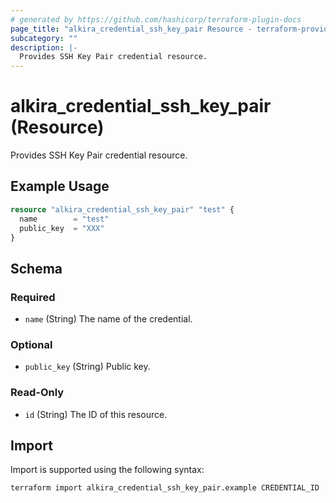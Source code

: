 ```yaml
---
# generated by https://github.com/hashicorp/terraform-plugin-docs
page_title: "alkira_credential_ssh_key_pair Resource - terraform-provider-alkira"
subcategory: ""
description: |-
  Provides SSH Key Pair credential resource.
---
```


# alkira_credential_ssh_key_pair (Resource)

Provides SSH Key Pair credential resource.

## Example Usage

```terraform
resource "alkira_credential_ssh_key_pair" "test" {
  name        = "test"
  public_key  = "XXX"
}
```

<!-- schema generated by tfplugindocs -->
## Schema

### Required

- `name` (String) The name of the credential.

### Optional

- `public_key` (String) Public key.

### Read-Only

- `id` (String) The ID of this resource.

## Import

Import is supported using the following syntax:

```shell
terraform import alkira_credential_ssh_key_pair.example CREDENTIAL_ID
```
